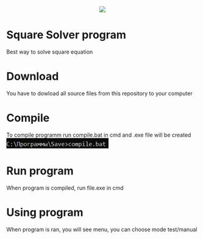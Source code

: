 <div style="text-align:center"><img src="(https://cs6.pikabu.ru/avatars/885/v885226-734042827.jpg)" /></div>

# Square Solver program
Best way to solve square equation
# Download 
You have to dowload all source files from this repository to your computer
# Compile
To compile programm run compile.bat in cmd and .exe file will be created
![plot](https://github.com/CiberMonah/SquareSolver/blob/main_1/img/Compile.png)
# Run program
When program is compiled, run file.exe in cmd
# Using program
When program is ran, you will see menu, you can choose mode test/manual
